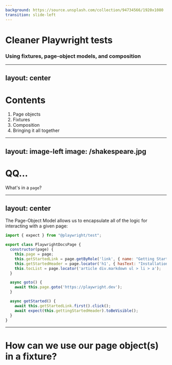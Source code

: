 ```yaml
---
background: https://source.unsplash.com/collection/94734566/1920x1080
transition: slide-left
---
```


# Cleaner Playwright tests

### Using fixtures, page-object models, and composition



---
layout: center
---

# Contents

1. Page objects
1. Fixtures
1. Composition
1. Bringing it all together



---
layout: image-left
image: /shakespeare.jpg
---

# QQ...

What's in a `page`?



---
layout: center
---

The Page-Object Model allows us to encapsulate all of the logic for interacting with a given page:

```js
import { expect } from "@playwright/test";

export class PlaywrightDocsPage {
  constructor(page) {
    this.page = page;
    this.getStartedLink = page.getByRole('link', { name: "Getting Started" });
    this.getStartedHeader = page.locator('h1', { hasText: "Installation" });
    this.tocList = page.locator('article div.markdown ul > li > a');
  }

  async goto() {
    await this.page.goto('https://playwright.dev');
  }

  async getStarted() {
    await this.getStartedLink.first().click();
    await expect(this.gettingStartedHeader).toBeVisible();
  }
}
```



---

# How can we use our page object(s) in a fixture?
